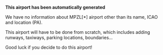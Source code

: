 **This airport has been automatically generated**

We have no information about MPZL[*] airport other than its name, ICAO and location (PA).

This airport will have to be done from scratch, which includes adding runways, taxiways, parking locations, boundaries...

Good luck if you decide to do this airport!